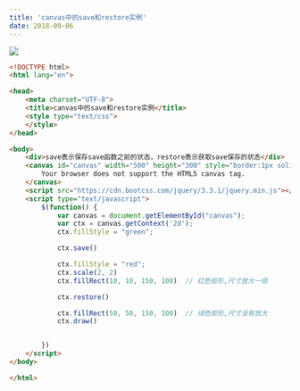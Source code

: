 ```yaml
---
title: 'canvas中的save和restore实例'
date: 2018-09-06
---   
```

![](https://img-blog.csdn.net/20180906103451138?watermark/2/text/aHR0cHM6Ly9ibG9nLmNzZG4ubmV0L3h1dG9uZ2Jhbw/font/5a6L5L2T/fontsize/400/fill/I0JBQkFCMA/dissolve/70)

```html
<!DOCTYPE html>
<html lang="en">

<head>
    <meta charset="UTF-8">
    <title>canvas中的save和restore实例</title>
    <style type="text/css">
    </style>
</head>

<body>
    <div>save表示保存save函数之前的状态，restore表示获取save保存的状态</div>
    <canvas id="canvas" width="500" height="300" style="border:1px solid #d3d3d3;">
        Your browser does not support the HTML5 canvas tag.
    </canvas>
    <script src="https://cdn.bootcss.com/jquery/3.3.1/jquery.min.js"></script>
    <script type="text/javascript">
        $(function() {
            var canvas = document.getElementById("canvas");  
            var ctx = canvas.getContext('2d');
            ctx.fillStyle = "green";  

            ctx.save() 

            ctx.fillStyle = "red";            
            ctx.scale(2, 2)
            ctx.fillRect(10, 10, 150, 100)  // 红色矩形,尺寸放大一倍

            ctx.restore()

            ctx.fillRect(50, 50, 150, 100)  // 绿色矩形,尺寸没有放大
            ctx.draw()


        })
    </script>
</body>

</html>
```
